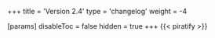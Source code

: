 +++
title = 'Version 2.4'
type = 'changelog'
weight = -4

[params]
  disableToc = false
  hidden = true
+++
{{< piratify >}}
